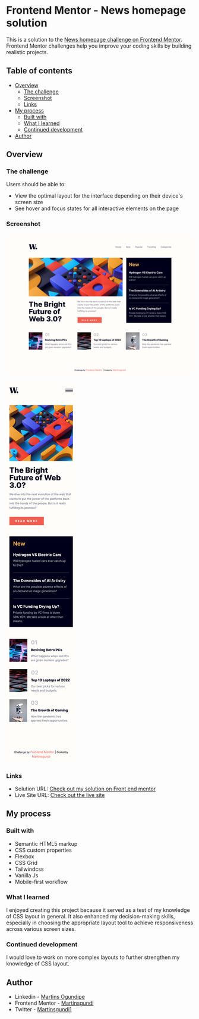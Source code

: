 # Frontend Mentor - News homepage solution

This is a solution to the [News homepage challenge on Frontend Mentor](https://www.frontendmentor.io/challenges/news-homepage-H6SWTa1MFl). Frontend Mentor challenges help you improve your coding skills by building realistic projects. 

## Table of contents

- [Overview](#overview)
  - [The challenge](#the-challenge)
  - [Screenshot](#screenshot)
  - [Links](#links)
- [My process](#my-process)
  - [Built with](#built-with)
  - [What I learned](#what-i-learned)
  - [Continued development](#continued-development)
- [Author](#author)


## Overview

### The challenge

Users should be able to:

- View the optimal layout for the interface depending on their device's screen size
- See hover and focus states for all interactive elements on the page

### Screenshot


![](<public/assets/Screenshot/Screenshot Desktop-design.png>)


![](<public/assets/Screenshot/Screenshot Mobile-design.png>)



### Links

- Solution URL: [Check out my solution on Front end mentor](https://your-solution-url.com)
- Live Site URL: [Check out the live site](https://your-live-site-url.com)

## My process

### Built with

- Semantic HTML5 markup
- CSS custom properties
- Flexbox
- CSS Grid
- Tailwindcss
- Vanilla Js
- Mobile-first workflow


### What I learned

I enjoyed creating this project because it served as a test of my knowledge of CSS layout in general. It also enhanced my decision-making skills, especially in choosing the appropriate layout tool to achieve responsiveness across various screen sizes.

### Continued development

I would love to work on more complex layouts to further strengthen my knowledge of CSS layout.

## Author

- Linkedin - [Martins Ogundipe](https://www.linkedin.com/in/martinsgundi)
- Frontend Mentor - [Martinsgundi](https://www.frontendmentor.io/profile/Martinsgundi)
- Twitter - [Martinsgundi1](https://www.twitter.com/martinsgundi1)